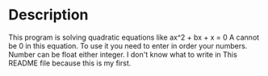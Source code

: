 # Description
This program is solving quadratic equations like ax^2 + bx + x = 0
A cannot be 0 in this equation.
To use it you need to enter in order your numbers.
Number can be float either integer.
I don't know what to write in This README file because this is my first.